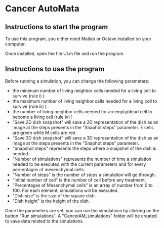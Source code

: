 # Cancer AutoMata

## Instructions to start the program

To use this program, you either need Matlab or Octave installed on your computer.

Once installed, open the file UI.m file and run the program.

## Instructions to use the program

Before running a simulation, you can change the following parameters:
* the minimum number of living neighbor cells needed for a living cell to survive (rule i) )
* the maximum number of living neighbor cells needed for a living cell to survive (rule iii) )
* the number of living neighbor cells needed for an empty/dead cell to become a living cell (rule iv) )
* "Save 2D dish snapshot" will save a 2D representation of the dish as an image at the steps presents in the "Snaphot steps" parameter. E cells are green while M cells are red.
* "Save 3D dish snapshot" will save a 3D representation of the dish as an image at the steps presents in the "Snaphot steps" parameter.
* "Snapshot steps" represents the steps where a snapshot of the dish is needed.
* "Number of simulations" represents the number of time a simulation needed to be executed with the current parameters and for every percentages of mesenchymal cells.
* "Number of steps" is the number of steps a simulation will go through.
* "Initial number of cell" is the number of cell before any treatment.
* "Percentages of Mesenchymal cells" is an array of number from 0 to 100. For each element, simulations will be executed.
* "Dish size" is the size of the square dish.
* "Dish height" is the height of the dish.

Once the parameters are set, you can run the simulations by clicking on the button "Run simulations". A "CancerAM_simulations" folder will be created to save data related to the simulations.
